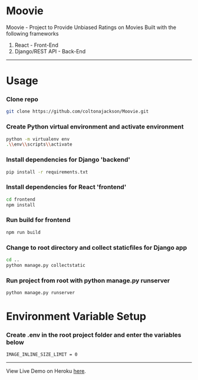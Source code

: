 # Moovie

Moovie - Project to Provide Unbiased Ratings on Movies
Built with the following frameworks

1. React - Front-End
2. Django/REST API - Back-End

---

# Usage

### Clone repo

```bash
git clone https://github.com/coltonajackson/Moovie.git
```

### Create Python virtual environment and activate environment

```bash
python -m virtualenv env
.\\env\\scripts\\activate
```

### Install dependencies for Django 'backend'

```bash
pip install -r requirements.txt
```

### Install dependencies for React 'frontend'

```bash
cd frontend
npm install
```

### Run build for frontend

```bash
npm run build
```

### Change to root directory and collect staticfiles for Django app

```bash
cd ..
python manage.py collectstatic
```

### Run project from root with python manage.py runserver

```bash
python manage.py runserver
```

# Environment Variable Setup

### Create .env in the root project folder and enter the variables below

```
IMAGE_INLINE_SIZE_LIMIT = 0
```

---

View Live Demo on Heroku [here](https://moovie-01.herokuapp.com/).
